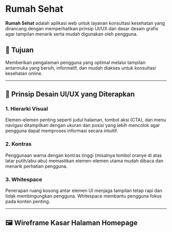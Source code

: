 # Rumah Sehat

**Rumah Sehat** adalah aplikasi web untuk layanan konsultasi kesehatan yang dirancang dengan memperhatikan prinsip UI/UX dan dasar desain grafis agar tampilan menarik serta mudah digunakan oleh pengguna.

## 🎯 Tujuan

Memberikan pengalaman pengguna yang optimal melalui tampilan antarmuka yang bersih, informatif, dan mudah diakses untuk konsultasi kesehatan online.

---

## 🧠 Prinsip Desain UI/UX yang Diterapkan

### 1. Hierarki Visual
Elemen-elemen penting seperti judul halaman, tombol aksi (CTA), dan menu navigasi ditampilkan dengan ukuran dan posisi yang lebih mencolok agar pengguna dapat memproses informasi secara intuitif.

### 2. Kontras
Penggunaan warna dengan kontras tinggi (misalnya tombol oranye di atas latar putih/abu-abu) memastikan elemen-elemen utama mudah dibaca dan menarik perhatian pengguna.

### 3. Whitespace
Penerapan ruang kosong antar elemen UI menjaga tampilan tetap rapi dan tidak membingungkan pengguna. Whitespace membantu pengguna fokus pada konten penting.

---

## 🖼️ Wireframe Kasar Halaman Homepage

